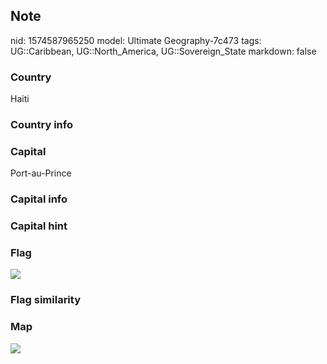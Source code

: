 ## Note
nid: 1574587965250
model: Ultimate Geography-7c473
tags: UG::Caribbean, UG::North_America, UG::Sovereign_State
markdown: false

### Country
Haiti

### Country info


### Capital
Port-au-Prince

### Capital info


### Capital hint


### Flag
<img src="ug-flag-haiti.svg">

### Flag similarity


### Map
<img src="ug-map-haiti.png">
